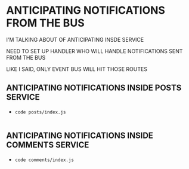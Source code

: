 # ANTICIPATING NOTIFICATIONS FROM THE BUS

I'M TALKING ABOUT OF ANTICIPATING INSDE SERVICE

NEED TO SET UP HANDLER WHO WILL HANDLE NOTIFICATIONS SENT FROM THE BUS

LIKE I SAID, ONLY EVENT BUS WILL HIT THOSE ROUTES

## ANTICIPATING NOTIFICATIONS INSIDE POSTS SERVICE

- `code posts/index.js`

```js

```

## ANTICIPATING NOTIFICATIONS INSIDE COMMENTS SERVICE

- `code comments/index.js`

```js

```

